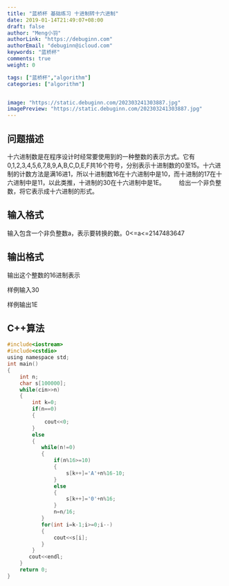 ```yaml
---
title: "蓝桥杯 基础练习 十进制转十六进制"
date: 2019-01-14T21:49:07+08:00
draft: false
author: "Meng小羽"
authorLink: "https://debuginn.com"
authorEmail: "debuginn@icloud.com"
keywords: "蓝桥杯"
comments: true
weight: 0

tags: ["蓝桥杯","algorithm"]
categories: ["algorithm"]


image: "https://static.debuginn.com/202303241303887.jpg"
imagePreview: "https://static.debuginn.com/202303241303887.jpg"
---
```


## 问题描述　　

十六进制数是在程序设计时经常要使用到的一种整数的表示方式。它有0,1,2,3,4,5,6,7,8,9,A,B,C,D,E,F共16个符号，分别表示十进制数的0至15。十六进制的计数方法是满16进1，所以十进制数16在十六进制中是10，而十进制的17在十六进制中是11，以此类推，十进制的30在十六进制中是1E。
　　给出一个非负整数，将它表示成十六进制的形式。

## 输入格式　　

输入包含一个非负整数a，表示要转换的数。0<=a<=2147483647

## 输出格式　　

输出这个整数的16进制表示

样例输入30

样例输出1E

## C++算法

```c
#include<iostream>
#include<cstdio>
using namespace std;
int main()
{
    int n;
    char s[100000];
    while(cin>>n)
    {
        int k=0;
        if(n==0)
        {
            cout<<0;
        }
        else
        {
           while(n!=0)
           {
               if(n%16>=10)
               {
                   s[k++]='A'+n%16-10;
               }
               else
               {
                   s[k++]='0'+n%16;
               }
               n=n/16;
           }
           for(int i=k-1;i>=0;i--)
           {
               cout<<s[i];
           }
        }
       cout<<endl;
    }
    return 0;
}
```

